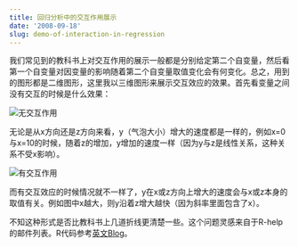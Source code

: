 ```yaml
---
title: 回归分析中的交互作用展示
date: '2008-09-18'
slug: demo-of-interaction-in-regression
---
```


我们常见到的教科书上对交互作用的展示一般都是分别给定第二个自变量，然后看第一个自变量对因变量的影响随着第二个自变量取值变化会有何变化。总之，用到的图形都是二维图形，这里我以三维图形来展示交互效应的效果。首先看变量之间没有交互的时候是什么效果：

![无交互作用](https://db.yihui.org/imgur/Mv8F4.png)

无论是从x方向还是z方向来看，y（气泡大小）增大的速度都是一样的，例如x=0与x=10的时候，随着z的增加，y增加的速度一样（因为y与z是线性关系，这种关系不受x影响）。

![有交互作用](https://db.yihui.org/imgur/FzsUH.png)

而有交互效应的时候情况就不一样了，y在x或z方向上增大的速度会与x或z本身的取值有关。例如图中x越大，则y沿着z增大越快（因为斜率里面包含了x）。

不知这种形式是否比教科书上几道折线更清楚一些。这个问题灵感来自于R-help的邮件列表。R代码参考[英文Blog](/en/2008/09/to-observe-interactions-in-bubble-plots/)。
